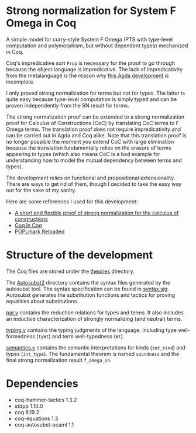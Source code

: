 # Strong normalization for System F Omega in Coq
A simple model for curry-style System F Omega (PTS with type-level computation and polymorphism, but without dependent types) mechanized in Coq.

Coq's impredicative sort `Prop` is necessary for the proof to go through because the object language is impredicative. The lack of impredicativity from the metalanguage is the reason why [this Agda development](https://github.com/AndrasKovacs/system-f-omega) is incomplete.

I only proved strong normalization for terms but not for types. The latter is quite easy because type-level computation is simply typed and can be proven independently from the SN result for terms.

The strong normalization proof can be extended to a strong normalization proof for Calculus of Constructions (CoC) by translating CoC terms to F Omega terms. The translation proof does not require impredicativity and can be carried out in Agda and Coq alike. Note that this translation proof is no longer possible the moment you extend CoC with large elimination because the translation fundamentally relies on the erasure of terms appearing in types (which also means CoC is a bad example for understanding how to model the mutual dependency between terms and types).

The development relies on functional and propositional extensionality. There are ways to get rid of them, though I decided to take the easy way out for the sake of my sanity.

Here are some references I used for this development:
- [A short and flexible proof of strong normalization for the calculus of constructions](https://pure.tue.nl/ws/files/2181809/9511424.pdf)
- [Coq in Coq](https://github.com/coq-contribs/coq-in-coq)
- [POPLmark Reloaded](https://poplmark-reloaded.github.io)

# Structure of the development
The Coq files are stored under the [theories](theories) directory.

The [Autosubst2](theories/Autosubst2) directory contains the syntax files generated by the autosubst tool. The syntax specification can be found in [syntax.sig](syntax.sig). Autosubst generates the substitution functions and tactics for proving equalities about substitutions.

[par.v](theories/par.v) contains the reduction relations for types and terms. It also includes an inductive characterization of strongly normalizing (and neutral) terms.

[typing.v](theories/typing.v) contains the typing judgments of the language, including type well-formedness (`TyWt`) and term well-typedness (`Wt`).

[semantics.v](theories/semantics.v) contains the semantic interpretations for kinds (`int_kind`) and types (`int_type`). The fundamental theorem is named `soundness` and the final strong normalization result `f_omega_sn`.

# Dependencies
- coq-hammer-tactics 1.3.2
- stdpp 1.10.0
- coq 8.19.2
- coq-equations 1.3
- coq-autosubst-ocaml 1.1

